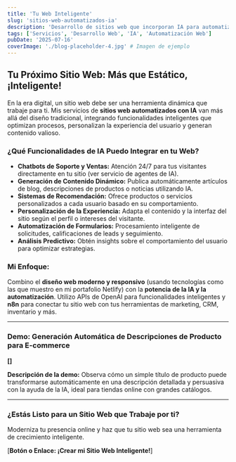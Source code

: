 ```yaml
---
title: 'Tu Web Inteligente'
slug: 'sitios-web-automatizados-ia'
description: 'Desarrollo de sitios web que incorporan IA para automatizar tareas, personalizar la experiencia del usuario y generar contenido dinámico.'
tags: ['Servicios', 'Desarrollo Web', 'IA', 'Automatización Web']
pubDate: '2025-07-16'
coverImage: './blog-placeholder-4.jpg' # Imagen de ejemplo
---
```


## Tu Próximo Sitio Web: Más que Estático, ¡Inteligente!

En la era digital, un sitio web debe ser una herramienta dinámica que trabaje para ti. Mis servicios de **sitios web automatizados con IA** van más allá del diseño tradicional, integrando funcionalidades inteligentes que optimizan procesos, personalizan la experiencia del usuario y generan contenido valioso.

### ¿Qué Funcionalidades de IA Puedo Integrar en tu Web?

- **Chatbots de Soporte y Ventas:** Atención 24/7 para tus visitantes directamente en tu sitio (ver servicio de agentes de IA).
- **Generación de Contenido Dinámico:** Publica automáticamente artículos de blog, descripciones de productos o noticias utilizando IA.
- **Sistemas de Recomendación:** Ofrece productos o servicios personalizados a cada usuario basado en su comportamiento.
- **Personalización de la Experiencia:** Adapta el contenido y la interfaz del sitio según el perfil o intereses del visitante.
- **Automatización de Formularios:** Procesamiento inteligente de solicitudes, calificaciones de leads y seguimiento.
- **Análisis Predictivo:** Obtén insights sobre el comportamiento del usuario para optimizar estrategias.

### Mi Enfoque:

Combino el **diseño web moderno y responsivo** (usando tecnologías como las que muestro en mi portafolio Netlify) con la **potencia de la IA y la automatización**. Utilizo APIs de OpenAI para funcionalidades inteligentes y **n8n** para conectar tu sitio web con tus herramientas de marketing, CRM, inventario y más.

---

### **Demo: Generación Automática de Descripciones de Producto para E-commerce**

**[]**

**Descripción de la demo:** Observa cómo un simple título de producto puede transformarse automáticamente en una descripción detallada y persuasiva con la ayuda de la IA, ideal para tiendas online con grandes catálogos.

---

### ¿Estás Listo para un Sitio Web que Trabaje por ti?

Moderniza tu presencia online y haz que tu sitio web sea una herramienta de crecimiento inteligente.

[**Botón o Enlace: ¡Crear mi Sitio Web Inteligente!**]
